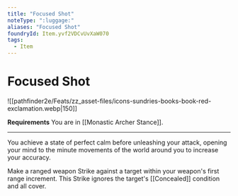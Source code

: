 ```yaml
---
title: "Focused Shot"
noteType: ":luggage:"
aliases: "Focused Shot"
foundryId: Item.yvf2VDCvUvXaW070
tags:
  - Item
---
```


# Focused Shot
![[pathfinder2e/Feats/zz_asset-files/icons-sundries-books-book-red-exclamation.webp|150]]

**Requirements** You are in [[Monastic Archer Stance]].

* * *

You achieve a state of perfect calm before unleashing your attack, opening your mind to the minute movements of the world around you to increase your accuracy.

Make a ranged weapon Strike against a target within your weapon's first range increment. This Strike ignores the target's [[Concealed]] condition and all cover.
